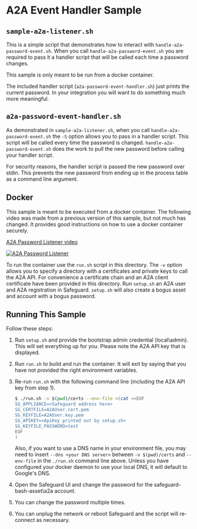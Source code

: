A2A Event Handler Sample
============================

## `sample-a2a-listener.sh`

This is a simple script that demonstrates how to interact with
`handle-a2a-password-event.sh`. When you call `handle-a2a-password-event.sh` you
are required to pass it a handler script that will be called each time a password
changes.

This sample is only meant to be run from a docker container.

The included handler script (`a2a-password-event-handler.sh`) just prints the
current password. In your integration you will want to do something much more
meaningful.

## `a2a-password-event-handler.sh`

As demonstrated in `sample-a2a-listener.sh`, when you call `handle-a2a-password-event.sh`
the `-S` option allows you to pass in a handler script. This script will be called
every time the password is changed. `handle-a2a-password-event.sh` does the work to
pull the new password before calling your handler script.

For security reasons, the handler script is passed the new password over stdin.
This prevents the new password from ending up in the process table as a command
line argument.

## Docker

This sample is meant to be executed from a docker container. The following video
was made from a previous version of this sample, but not much has changed. It
provides good instructions on how to use a docker container securely.

[A2A Password Listener video](https://www.youtube.com/watch?v=UQFcNgYKnTI)

[![A2A Password Listener](https://img.youtube.com/vi/UQFcNgYKnTI/0.jpg)](https://www.youtube.com/watch?v=UQFcNgYKnTI)

To run the container use the `run.sh` script in this directory. The `-v` option
allows you to specify a directory with a certificates and private keys to call
the A2A API. For convenience a certificate chain and an A2A client certificate
have been provided in this directory. Run `setup.sh` an A2A user and A2A
registration in Safeguard. `setup.sh` will also create a bogus asset and account
with a bogus password.

## Running This Sample

Follow these steps:

1. Run `setup.sh` and provide the bootstrap admin credential (local\admin). This
   will set everything up for you. Please note the A2A API key that is displayed.
2. Run `run.sh` to build and run the container. It will exit by saying that you
   have not provided the right environment variables.
3. Re-run `run.sh` with the following command line (including the A2A API key from
   step 1).

   ```bash
   $ ./run.sh -v $(pwd)/certs --env-file <(cat <<EOF
   SG_APPLIANCE=<Safeguard address here>
   SG_CERTFILE=A2AUser.cert.pem
   SG_KEYFILE=A2AUser.key.pem
   SG_APIKEY=<ApiKey printed out by setup.sh>
   SG_KEYFILE_PASSWORD=test
   EOF
   )
   ```

   Also, if you want to use a DNS name in your environment file, you may need to
   insert `--dns <your DNS server>` between `-v $(pwd)/certs` and `--env-file` in
   the `./run.sh` command line above. Unless you have configured your docker
   daemon to use your local DNS, it will default to Google's DNS.

4. Open the Safeguard UI and change the password for the safeguard-bash-asset\a2a
   account.
5. You can change the password multiple times.
6. You can unplug the network or reboot Safeguard and the script will re-connect
   as necessary.

